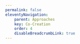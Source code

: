 ```yaml
---
permalink: false
eleventyNavigation:
    parent: Approaches
    key: Co-Creation
    order: 4
    disableBreadcrumbLink: true
---
```


